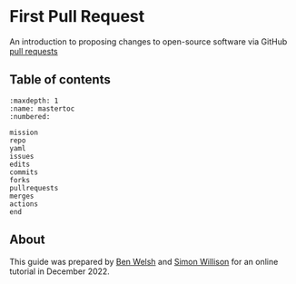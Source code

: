 ```{include} _templates/nav.html
```

# First Pull Request

An introduction to proposing changes to open-source software via GitHub [pull requests](https://docs.github.com/en/pull-requests)

## Table of contents

```{toctree}
:maxdepth: 1
:name: mastertoc
:numbered:

mission
repo
yaml
issues
edits
commits
forks
pullrequests
merges
actions
end
```

## About

This guide was prepared by [Ben Welsh](https://palewi.re/who-is-ben-welsh/) and [Simon Willison](https://simonwillison.net/) for an online tutorial in December 2022.
